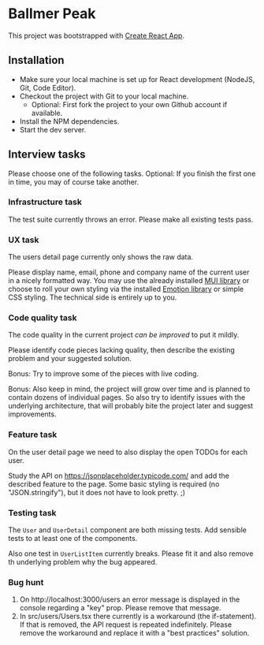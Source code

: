 # Ballmer Peak

This project was bootstrapped with [Create React App](https://github.com/facebook/create-react-app).

## Installation 

* Make sure your local machine is set up for React development (NodeJS, Git, Code Editor). 
* Checkout the project with Git to your local machine. 
  * Optional: First fork the project to your own Github account if available.
* Install the NPM dependencies.
* Start the dev server.

## Interview tasks

Please choose one of the following tasks. 
Optional: If you finish the first one in time, you may of course take another. 

### Infrastructure task

The test suite currently throws an error. 
Please make all existing tests pass.

### UX task 

The users detail page currently only shows the raw data. 

Please display name, email, phone and company name of the current user in a nicely formatted way.
You may use the already installed [MUI library](https://mui.com/) or choose to roll your own styling via the installed [Emotion library](https://emotion.sh/) or simple CSS styling. The technical side is entirely up to you. 

### Code quality task

The code quality in the current project *can be improved* to put it mildly. 

Please identify code pieces lacking quality, then describe the existing problem and your suggested solution. 

Bonus: Try to improve some of the pieces with live coding. 

Bonus: Also keep in mind, the project will grow over time and is planned to contain dozens of individual pages. 
So also try to identify issues with the underlying architecture, that will probably bite the project later and suggest improvements. 

### Feature task

On the user detail page we need to also display the open TODOs for each user. 

Study the API on https://jsonplaceholder.typicode.com/ and add the described feature to the page. 
Some basic styling is required (no "JSON.stringify"), but it does not have to look pretty. ;)

### Testing task

The `User` and `UserDetail` component are both missing tests. Add sensible tests to at least one of the components. 

Also one test in `UserListItem` currently breaks. Please fit it and also remove th underlying problem why the bug appeared. 


### Bug hunt

1. On http://localhost:3000/users an error message is displayed in the console regarding a "key" prop. Please remove that message.
2. In src/users/Users.tsx there currently is a workaround (the if-statement). If that is removed, the API request is repeated indefinitely. Please remove the workaround and replace it with a "best practices" solution. 
